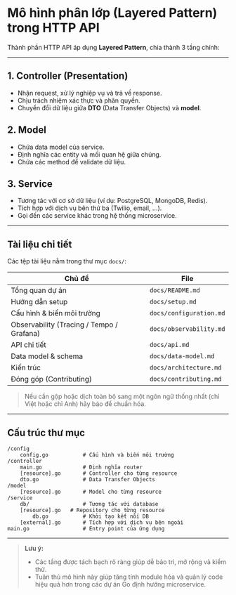 # Mô hình phân lớp (Layered Pattern) trong HTTP API

Thành phần HTTP API áp dụng **Layered Pattern**, chia thành 3 tầng chính:

---

## 1. Controller (Presentation)
- Nhận request, xử lý nghiệp vụ và trả về response.
- Chịu trách nhiệm xác thực và phân quyền.
- Chuyển đổi dữ liệu giữa **DTO** (Data Transfer Objects) và **model**.

## 2. Model
- Chứa data model của service.
- Định nghĩa các entity và mối quan hệ giữa chúng.
- Chứa các method để validate dữ liệu.

## 3. Service
- Tương tác với cơ sở dữ liệu (ví dụ: PostgreSQL, MongoDB, Redis).
- Tích hợp với dịch vụ bên thứ ba (Twilio, email, ...).
- Gọi đến các service khác trong hệ thống microservice.

---

## Tài liệu chi tiết
Các tệp tài liệu nằm trong thư mục `docs/`:

| Chủ đề | File |
|--------|------|
| Tổng quan dự án | `docs/README.md` |
| Hướng dẫn setup | `docs/setup.md` |
| Cấu hình & biến môi trường | `docs/configuration.md` |
| Observability (Tracing / Tempo / Grafana) | `docs/observability.md` |
| API chi tiết | `docs/api.md` |
| Data model & schema | `docs/data-model.md` |
| Kiến trúc | `docs/architecture.md` |
| Đóng góp (Contributing) | `docs/contributing.md` |

> Nếu cần gộp hoặc dịch toàn bộ sang một ngôn ngữ thống nhất (chỉ Việt hoặc chỉ Anh) hãy báo để chuẩn hóa.

---

## Cấu trúc thư mục

```plaintext
/config
    config.go           # Cấu hình và biến môi trường
/controller
    main.go             # Định nghĩa router
    [resource].go       # Controller cho từng resource
    dto.go              # Data Transfer Objects
/model
    [resource].go       # Model cho từng resource
/service
    db/                 # Tương tác với database
    [resource].go   # Repository cho từng resource
        db.go           # Khởi tạo kết nối DB
    [external].go       # Tích hợp với dịch vụ bên ngoài
main.go                 # Entry point của ứng dụng
```

---

> **Lưu ý:**  
> - Các tầng được tách bạch rõ ràng giúp dễ bảo trì, mở rộng và kiểm thử.  
> - Tuân thủ mô hình này giúp tăng tính module hóa và quản lý code hiệu quả hơn trong các dự án Go định hướng microservice.
